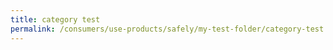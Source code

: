 ```yaml
---
title: category test
permalink: /consumers/use-products/safely/my-test-folder/category-test
---
```

